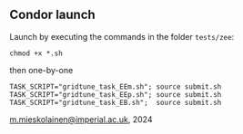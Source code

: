 ## Condor launch

Launch by executing the commands in the folder `tests/zee`:

```
chmod +x *.sh
```

then one-by-one

```
TASK_SCRIPT="gridtune_task_EEm.sh"; source submit.sh
TASK_SCRIPT="gridtune_task_EEp.sh"; source submit.sh
TASK_SCRIPT="gridtune_task_EB.sh";  source submit.sh
```

m.mieskolainen@imperial.ac.uk, 2024